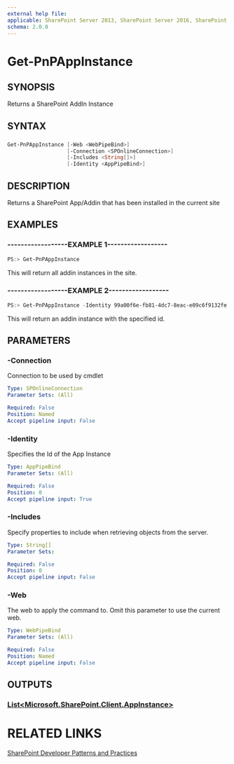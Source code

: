 ```yaml
---
external help file:
applicable: SharePoint Server 2013, SharePoint Server 2016, SharePoint Online
schema: 2.0.0
---
```

# Get-PnPAppInstance

## SYNOPSIS
Returns a SharePoint AddIn Instance

## SYNTAX 

### 
```powershell
Get-PnPAppInstance [-Web <WebPipeBind>]
                   [-Connection <SPOnlineConnection>]
                   [-Includes <String[]>]
                   [-Identity <AppPipeBind>]
```

## DESCRIPTION
Returns a SharePoint App/Addin that has been installed in the current site

## EXAMPLES

### ------------------EXAMPLE 1------------------
```powershell
PS:> Get-PnPAppInstance
```

This will return all addin instances in the site.

### ------------------EXAMPLE 2------------------
```powershell
PS:> Get-PnPAppInstance -Identity 99a00f6e-fb81-4dc7-8eac-e09c6f9132fe
```

This will return an addin instance with the specified id.

## PARAMETERS

### -Connection
Connection to be used by cmdlet

```yaml
Type: SPOnlineConnection
Parameter Sets: (All)

Required: False
Position: Named
Accept pipeline input: False
```

### -Identity
Specifies the Id of the App Instance

```yaml
Type: AppPipeBind
Parameter Sets: (All)

Required: False
Position: 0
Accept pipeline input: True
```

### -Includes
Specify properties to include when retrieving objects from the server.

```yaml
Type: String[]
Parameter Sets: 

Required: False
Position: 0
Accept pipeline input: False
```

### -Web
The web to apply the command to. Omit this parameter to use the current web.

```yaml
Type: WebPipeBind
Parameter Sets: (All)

Required: False
Position: Named
Accept pipeline input: False
```

## OUTPUTS

### [List<Microsoft.SharePoint.Client.AppInstance>](https://msdn.microsoft.com/en-us/library/microsoft.sharepoint.client.appinstance.aspx)

# RELATED LINKS

[SharePoint Developer Patterns and Practices](http://aka.ms/sppnp)
